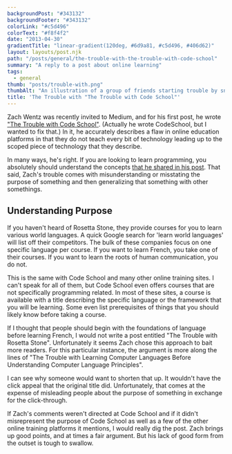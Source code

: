 ```yaml
---
backgroundPost: "#343132"
backgroundFooter: "#343132"
colorLink: "#c5d496"
colorText: "#f8f4f2"
date: "2013-04-30"
gradientTitle: "linear-gradient(120deg, #6d9a81, #c5d496, #406d62)"
layout: layouts/post.njk
path: "/posts/general/the-trouble-with-the-trouble-with-code-school"
summary: "A reply to a post about online learning"
tags:
  - general
thumb: "posts/trouble-with.png"
thumbAlt: "An illustration of a group of friends starting trouble by sneaking into an abandoned building, equipped with flashlights and climbing gear, in the style of a suspenseful adventure story, viewed from a low-angle perspective --v 5 --ar 3:2"
title: 'The Trouble with "The Trouble with Code School"'
---
```


Zach Wentz was recently invited to Medium, and for his first post, he wrote ["The Trouble with Code School"](http://medium.com/i-m-h-o/56ed7faaad58). (Actually he wrote CodeSchool, but I wanted to fix that.) In it, he accurately describes a flaw in online education platforms in that they do not teach every bit of technology leading up to the scoped piece of technology that they describe.

In many ways, he's right. If you are looking to learn programming, you absolutely should understand the concepts [that he shared in his post](http://medium.com/i-m-h-o/56ed7faaad58). That said, Zach's trouble comes with misunderstanding or misstating the purpose of something and then generalizing that something with other somethings.

## Understanding Purpose

If you haven't heard of Rosetta Stone, they provide courses for you to learn various world languages. A quick Google search for 'learn world languages' will list off their competitors. The bulk of these companies focus on one specific language per course. If you want to learn French, you take one of their courses. If you want to learn the roots of human communication, you do not.

This is the same with Code School and many other online training sites. I can't speak for all of them, but Code School even offers courses that are not specifically programming related. In most of these sites, a course is available with a title describing the specific language or the framework that you will be learning. Some even list prerequisites of things that you should likely know before taking a course.

If I thought that people should begin with the foundations of language before learning French, I would not write a post entitled "The Trouble with Rosetta Stone". Unfortunately it seems Zach chose this approach to bait more readers. For this particular instance, the argument is more along the lines of "The Trouble with Learning Computer Languages Before Understanding Computer Language Principles".

I can see why someone would want to shorten that up. It wouldn't have the click appeal that the original title did. Unfortunately, that comes at the expense of misleading people about the purpose of something in exchange for the click-through.

If Zach's comments weren't directed at Code School and if it didn't misrepresent the purpose of Code School as well as a few of the other online training platforms it mentions, I would really dig the post. Zach brings up good points, and at times a fair argument. But his lack of good form from the outset is tough to swallow.
